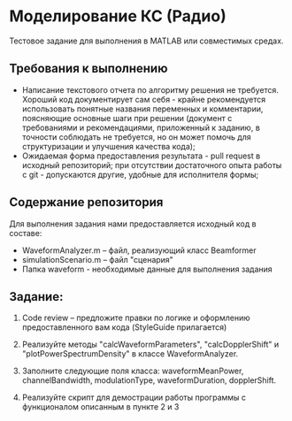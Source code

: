 # Моделирование КС (Радио) #
Тестовое задание для выполнения в MATLAB или совместимых средах.

## Требования к выполнению ##
- Написание текстового отчета по алгоритму решения не требуется. Хороший код документирует сам себя - крайне рекомендуется использовать понятные названия переменных и комментарии, поясняющие основные шаги при решении (документ с требованиями и рекомендациями, приложенный к заданию, в точности соблюдать не требуется, но он может помочь для структуризации и улучшения качества кода);
- Ожидаемая форма предоставления результата - pull request в исходный репозиторий; при отсутствии достаточного опыта работы с git - допускаются другие, удобные для исполнителя формы;

## Содержание репозитория ##
Для выполнения задания нами предоставляется исходный код в составе:
- WaveformAnalyzer.m – файл, реализующий класс Beamformer
- simulationScenario.m – файл "сценария"
- Папка waveform - необходимые данные для выполнения задания

## Задание: ##

1. Code review – предложите правки по логике и оформлению предоставленного вам кода (StyleGuide прилагается)

2. Реализуйте методы "calcWaveformParameters", "calcDopplerShift" и "plotPowerSpectrumDensity" в классе WaveformAnalyzer.

3. Заполните следующие поля класса: waveformMeanPower, channelBandwidth, modulationType, waveformDuration, dopplerShift. 

4. Реализуйте скрипт для демострации работы программы с функционалом описанным в пункте 2 и 3

